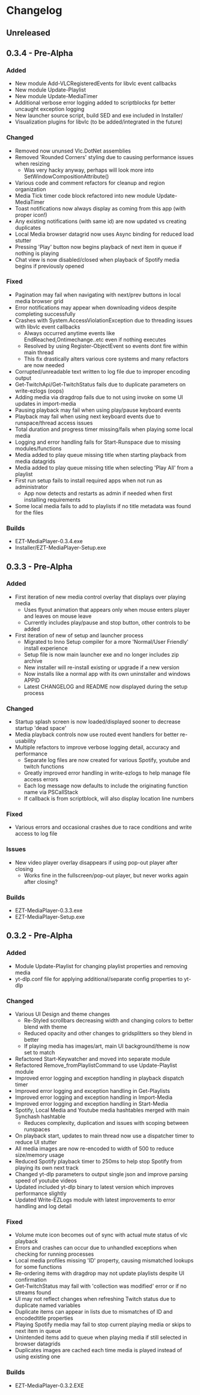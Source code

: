 # Changelog

## Unreleased

## 0.3.4 - Pre-Alpha

### Added
+ New module Add-VLCRegisteredEvents for libvlc event callbacks
+ New module Update-Playlist
+ New module Update-MediaTimer
+ Additional verbose error logging added to scriptblocks fpr better uncaught exception logging
+ New launcher source script, build SED and exe included in Installer/
+ Visualization plugins for libvlc (to be added/integrated in the future)

### Changed
+ Removed now ununsed Vlc.DotNet assemblies
+ Removed 'Rounded Corners' styling due to causing performance issues when resizing
  + Was very hacky anyway, perhaps will look more into SetWindowCompositionAttribute()
+ Various code and comment refactors for cleanup and region organization
+ Media Tick timer code block refactored into new module Update-MediaTimer
+ Toast notifications now always display as coming from this app (with proper icon!)
+ Any existing notifications (with same id) are now updated vs creating duplicates
+ Local Media browser datagrid now uses Async binding for reduced load stutter
+ Pressing 'Play' button now begins playback of next item in queue if nothing is playing
+ Chat view is now disabled/closed when playback of Spotify media begins if previously opened

### Fixed
+ Pagination may fail when navigating with next/prev buttons in local media browser grid
+ Error notifications may appear when downloading videos despite completing successfully
+ Crashes with System.AccessViolationException due to threading issues with libvlc event callbacks
  + Always occurred anytime events like EndReached,Ontimechange..etc even if nothing executes
  + Resolved by using Register-ObjectEvent so events dont fire within main thread
  + This fix drastically alters various core systems and many refactors are now needed
+ Corrupted/unreadable text written to log file due to improper encoding output
+ Get-TwitchApi/Get-TwitchStatus fails due to duplicate parameters on write-ezlogs (oops)
+ Adding media via dragdrop fails due to not using invoke on some UI updates in import-media 
+ Pausing playback may fail when using play/pause keyboard events
+ Playback may fail when using next keyboard events due to runspace/thread access issues
+ Total duration and progress timer missing/fails when playing some local media
+ Logging and error handling fails for Start-Runspace due to missing modules/functions
+ Media added to play queue missing title when starting playback from media datagrids
+ Media added to play queue missing title when selecting 'Play All' from a playlist
+ First run setup fails to install required apps when not run as administrator
  + App now detects and restarts as admin if needed when first installing requirements
+ Some local media fails to add to playlists if no title metadata was found for the files
  
### Builds
+ EZT-MediaPlayer-0.3.4.exe
+ Installer/EZT-MediaPlayer-Setup.exe

## 0.3.3 - Pre-Alpha

### Added
+ First iteration of new media control overlay that displays over playing media
  + Uses flyout animation that appears only when mouse enters player and leaves on mouse leave
  + Currently includes play/pause and stop button, other controls to be added
+ First iteration of new of setup and launcher process
  + Migrated to Inno Setup compiler for a more 'Normal/User Friendly' install experience
  + Setup file is now main launcher exe and no longer includes zip archive
  + New installer will re-install existing or upgrade if a new version
  + Now installs like a normal app with its own uninstaller and windows APPID
  + Latest CHANGELOG and README now displayed during the setup process

### Changed
+ Startup splash screen is now loaded/displayed sooner to decrease startup 'dead space'
+ Media playback controls now use routed event handlers for better re-usability
+ Multiple refactors to improve verbose logging detail, accuracy and performance
  + Separate log files are now created for various Spotify, youtube and twitch functions
  + Greatly improved error handling in write-ezlogs to help manage file access errors
  + Each log message now defaults to include the originating function name via PSCallStack
  + If callback is from scriptblock, will also display location line numbers

### Fixed
+ Various errors and occasional crashes due to race conditions and write access to log file

### Issues
+ New video player overlay disappears if using pop-out player after closing
  + Works fine in the fullscreen/pop-out player, but never works again after closing?

### Builds
+ EZT-MediaPlayer-0.3.3.exe
+ EZT-MediaPlayer-Setup.exe

## 0.3.2 - Pre-Alpha

### Added
+ Module Update-Playlist for changing playlist properties and removing media
+ yt-dlp.conf file for applying additional/separate config properties to yt-dlp

### Changed
+ Various UI Design and theme changes
  + Re-Styled scrollbars decreasing width and changing colors to better blend with theme
  + Reduced opacity and other changes to gridsplitters so they blend in better
  + If playing media has images/art, main UI background/theme is now set to match
+ Refactored Start-Keywatcher and moved into separate module
+ Refactored Remove_fromPlaylistCommand to use Update-Playlist module
+ Improved error logging and exception handling in playback dispatch timer
+ Improved error logging and exception handling in Get-Playlists
+ Improved error logging and exception handling in Import-Media
+ Improved error logging and exception handling in Start-Media
+ Spotify, Local Media and Youtube media hashtables merged with main Synchash hashtable
  + Reduces complexity, duplication and issues with scoping between runspaces
+ On playback start, updates to main thread now use a dispatcher timer to reduce UI stutter
+ All media images are now re-encoded to width of 500 to reduce size/memory usage
+ Reduced Spotify playback timer to 250ms to help stop Spotify from playing its own next track
+ Changed yt-dlp parameters to output single json and improve parsing speed of youtube videos
+ Updated included yt-dlp binary to latest version which improves performance slightly
+ Updated Write-EZLogs module with latest improvements to error handling and log detail

### Fixed
+ Volume mute icon becomes out of sync with actual mute status of vlc playback
+ Errors and crashes can occur due to unhandled exceptions when checking for running processes
+ Local media profiles missing 'ID' property, causing mismatched lookups for some functions
+ Re-ordering items with dragdrop may not update playlists despite UI confirmation
+ Get-TwitchStatus may fail with 'collection was modified' error or if no streams found
+ UI may not reflect changes when refreshing Twitch status due to duplicate named variables
+ Duplicate items can appear in lists due to mismatches of ID and encodedtitle properties
+ Playing Spotify media may fail to stop current playing media or skips to next item in queue
+ Unintended items add to queue when playing media if still selected in browser datagrids
+ Duplicates images are cached each time media is played instead of using existing one

### Builds
+ EZT-MediaPlayer-0.3.2.EXE